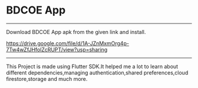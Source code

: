 # BDCOE App
-------------

Download BDCOE App apk from the given link and install.


https://drive.google.com/file/d/1A-JZnMxmOrg4p-7Tw4wZfJHfolZcRUPT/view?usp=sharing


------------------------------------------------------------------------------------
This Project is made using Flutter SDK.It helped me a lot to learn about different dependencies,managing authentication,shared preferences,cloud firestore,storage and much more.

